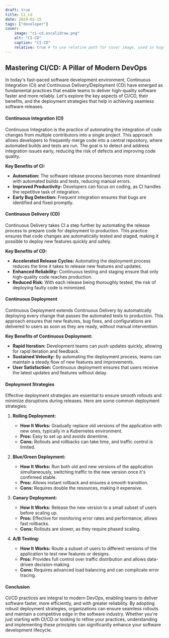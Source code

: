 ```yaml
---
draft: true
title: Ci_cd
date: 2024-02-15
tags: ["developer"]
cover:
    image: "ci-cd.excalidraw.png"
    alt: "CI-CD"
    caption: "CI-CD"
    relative: true # To use relative path for cover image, used in hugo Page-bundles
---
```

## Mastering CI/CD: A Pillar of Modern DevOps

In today's fast-paced software development environment, Continuous Integration (CI) and Continuous Delivery/Deployment (CD) have emerged as fundamental practices that enable teams to deliver high-quality software faster and more reliably. Let's explore the key aspects of CI/CD, their benefits, and the deployment strategies that help in achieving seamless software releases.

#### **Continuous Integration (CI)**

Continuous Integration is the practice of automating the integration of code changes from multiple contributors into a single project. This approach allows developers to frequently merge code into a central repository, where automated builds and tests are run. The goal is to detect and address integration issues early, reducing the risk of defects and improving code quality.

**Key Benefits of CI:**

- **Automation:** The software release process becomes more streamlined with automated builds and tests, reducing manual errors.
- **Improved Productivity:** Developers can focus on coding, as CI handles the repetitive task of integration.
- **Early Bug Detection:** Frequent integration ensures that bugs are identified and fixed promptly.

#### **Continuous Delivery (CD)**

Continuous Delivery takes CI a step further by automating the release process to prepare code for deployment to production. This practice ensures that code changes are automatically tested and staged, making it possible to deploy new features quickly and safely.

**Key Benefits of CD:**

- **Accelerated Release Cycles:** Automating the deployment process reduces the time it takes to release new features and updates.
- **Enhanced Reliability:** Continuous testing and staging ensure that only high-quality code reaches production.
- **Reduced Risk:** With each release being thoroughly tested, the risk of deploying faulty code is minimized.

#### **Continuous Deployment**

Continuous Deployment extends Continuous Delivery by automatically deploying every change that passes the automated tests to production. This approach ensures that new features, bug fixes, and configurations are delivered to users as soon as they are ready, without manual intervention.

**Key Benefits of Continuous Deployment:**

- **Rapid Iteration:** Development teams can push updates quickly, allowing for rapid iteration and feedback.
- **Sustained Velocity:** By automating the deployment process, teams can maintain a steady flow of new features and improvements.
- **User Satisfaction:** Continuous deployment ensures that users receive the latest updates and features without delay.

#### **Deployment Strategies**

Effective deployment strategies are essential to ensure smooth rollouts and minimize disruptions during releases. Here are some common deployment strategies:

1. **Rolling Deployment:**

   - **How It Works:** Gradually replace old versions of the application with new ones, typically in a Kubernetes environment.
   - **Pros:** Easy to set up and avoids downtime.
   - **Cons:** Rollouts and rollbacks can take time, and traffic control is limited.
2. **Blue/Green Deployment:**

   - **How It Works:** Run both old and new versions of the application simultaneously, switching traffic to the new version once it's confirmed stable.
   - **Pros:** Allows instant rollback and ensures a smooth transition.
   - **Cons:** Requires double the resources, making it expensive.
3. **Canary Deployment:**

   - **How It Works:** Release the new version to a small subset of users before scaling up.
   - **Pros:** Effective for monitoring error rates and performance; allows fast rollbacks.
   - **Cons:** Rollouts are slower, as they require phased scaling.
4. **A/B Testing:**

   - **How It Works:** Route a subset of users to different versions of the application to test new features or designs.
   - **Pros:** Provides full control over traffic distribution and allows data-driven decision-making.
   - **Cons:** Requires advanced load balancing and can complicate error tracing.

#### **Conclusion**

CI/CD practices are integral to modern DevOps, enabling teams to deliver software faster, more efficiently, and with greater reliability. By adopting robust deployment strategies, organizations can ensure seamless rollouts and maintain a competitive edge in the software industry. Whether you're just starting with CI/CD or looking to refine your practices, understanding and implementing these principles can significantly enhance your software development lifecycle.
